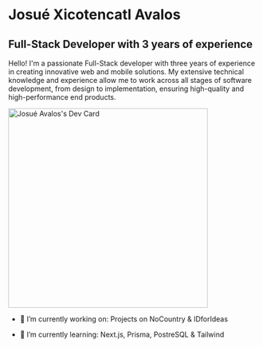 # Josué Xicotencatl Avalos
## Full-Stack Developer with 3 years of experience

Hello! I'm a passionate Full-Stack developer with three years of experience in creating innovative web and mobile solutions. My extensive technical knowledge and experience allow me to work across all stages of software development, from design to implementation, ensuring high-quality and high-performance end products.

<a href="https://app.daily.dev/JosXA"><img src="https://api.daily.dev/devcards/2925eee9be534c6ea7ec8a9272b56415.png?r=gro" width="400" alt="Josué Avalos's Dev Card"/></a>

<!--
**JosueXA/JosueXA** is a ✨ _special_ ✨ repository because its `README.md` (this file) appears on your GitHub profile.

Here are some ideas to get you started:

- 🔭 I’m currently working on ...
- 🌱 I’m currently learning ...
- 👯 I’m looking to collaborate on ...
- 🤔 I’m looking for help with ...
- 💬 Ask me about ...
- 📫 How to reach me: ...
- 😄 Pronouns: ...
- ⚡ Fun fact: ...
-->

- 🔭 I’m currently working on:
    Projects on NoCountry & IDforIdeas

- 🌱 I’m currently learning:
    Next.js, Prisma, PostreSQL & Tailwind
